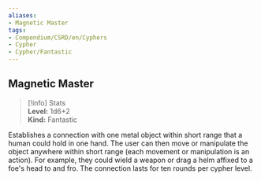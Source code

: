 ```yaml
---
aliases:
- Magnetic Master
tags:
- Compendium/CSRD/en/Cyphers
- Cypher
- Cypher/Fantastic
---
```


  
## Magnetic Master  
>[!info] Stats  
> **Level:** 1d6+2  
> **Kind:** Fantastic
  
Establishes a connection with one metal object within short range that a human could hold in one hand. The user can then move or manipulate the object anywhere within short range (each movement or manipulation is an action). For example, they could wield a weapon or drag a helm affixed to a foe's head to and fro. The connection lasts for ten rounds per cypher level.